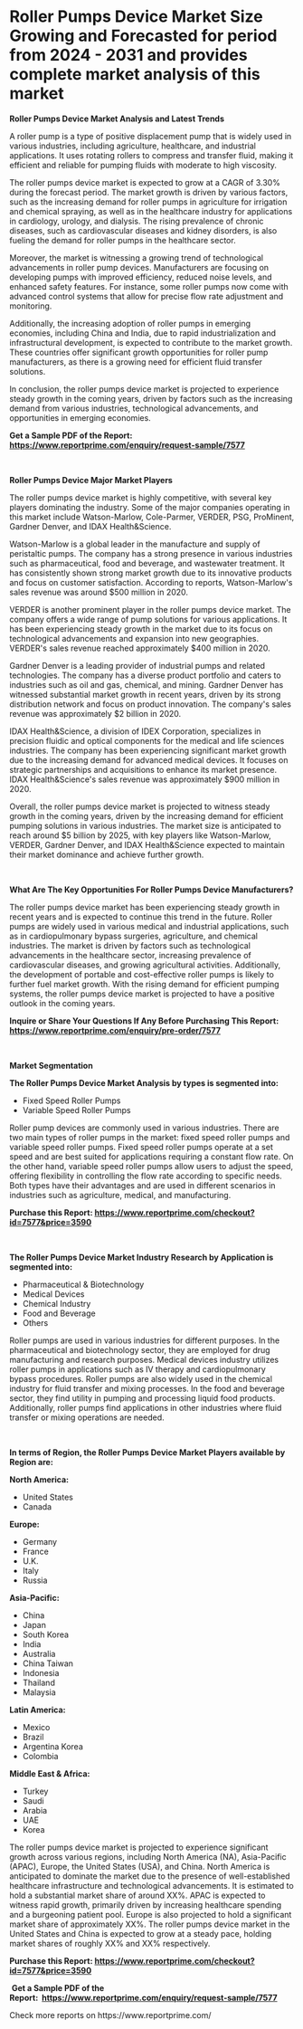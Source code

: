 <p><h1>Roller Pumps Device Market Size Growing and Forecasted for period from 2024 - 2031 and provides complete market analysis of this market</h1></p><p><strong>Roller Pumps Device Market Analysis and Latest Trends</strong></p>
<p><p>A roller pump is a type of positive displacement pump that is widely used in various industries, including agriculture, healthcare, and industrial applications. It uses rotating rollers to compress and transfer fluid, making it efficient and reliable for pumping fluids with moderate to high viscosity.</p><p>The roller pumps device market is expected to grow at a CAGR of 3.30% during the forecast period. The market growth is driven by various factors, such as the increasing demand for roller pumps in agriculture for irrigation and chemical spraying, as well as in the healthcare industry for applications in cardiology, urology, and dialysis. The rising prevalence of chronic diseases, such as cardiovascular diseases and kidney disorders, is also fueling the demand for roller pumps in the healthcare sector.</p><p>Moreover, the market is witnessing a growing trend of technological advancements in roller pump devices. Manufacturers are focusing on developing pumps with improved efficiency, reduced noise levels, and enhanced safety features. For instance, some roller pumps now come with advanced control systems that allow for precise flow rate adjustment and monitoring.</p><p>Additionally, the increasing adoption of roller pumps in emerging economies, including China and India, due to rapid industrialization and infrastructural development, is expected to contribute to the market growth. These countries offer significant growth opportunities for roller pump manufacturers, as there is a growing need for efficient fluid transfer solutions.</p><p>In conclusion, the roller pumps device market is projected to experience steady growth in the coming years, driven by factors such as the increasing demand from various industries, technological advancements, and opportunities in emerging economies.</p></p>
<p><strong>Get a Sample PDF of the Report:&nbsp; <a href="https://www.reportprime.com/enquiry/request-sample/7577">https://www.reportprime.com/enquiry/request-sample/7577</a></strong></p>
<p>&nbsp;</p>
<p><strong>Roller Pumps Device Major Market Players</strong></p>
<p><p>The roller pumps device market is highly competitive, with several key players dominating the industry. Some of the major companies operating in this market include Watson-Marlow, Cole-Parmer, VERDER, PSG, ProMinent, Gardner Denver, and IDAX Health&Science.</p><p>Watson-Marlow is a global leader in the manufacture and supply of peristaltic pumps. The company has a strong presence in various industries such as pharmaceutical, food and beverage, and wastewater treatment. It has consistently shown strong market growth due to its innovative products and focus on customer satisfaction. According to reports, Watson-Marlow's sales revenue was around $500 million in 2020.</p><p>VERDER is another prominent player in the roller pumps device market. The company offers a wide range of pump solutions for various applications. It has been experiencing steady growth in the market due to its focus on technological advancements and expansion into new geographies. VERDER's sales revenue reached approximately $400 million in 2020.</p><p>Gardner Denver is a leading provider of industrial pumps and related technologies. The company has a diverse product portfolio and caters to industries such as oil and gas, chemical, and mining. Gardner Denver has witnessed substantial market growth in recent years, driven by its strong distribution network and focus on product innovation. The company's sales revenue was approximately $2 billion in 2020.</p><p>IDAX Health&Science, a division of IDEX Corporation, specializes in precision fluidic and optical components for the medical and life sciences industries. The company has been experiencing significant market growth due to the increasing demand for advanced medical devices. It focuses on strategic partnerships and acquisitions to enhance its market presence. IDAX Health&Science's sales revenue was approximately $900 million in 2020.</p><p>Overall, the roller pumps device market is projected to witness steady growth in the coming years, driven by the increasing demand for efficient pumping solutions in various industries. The market size is anticipated to reach around $5 billion by 2025, with key players like Watson-Marlow, VERDER, Gardner Denver, and IDAX Health&Science expected to maintain their market dominance and achieve further growth.</p></p>
<p>&nbsp;</p>
<p><strong>What Are The Key Opportunities For Roller Pumps Device Manufacturers?</strong></p>
<p><p>The roller pumps device market has been experiencing steady growth in recent years and is expected to continue this trend in the future. Roller pumps are widely used in various medical and industrial applications, such as in cardiopulmonary bypass surgeries, agriculture, and chemical industries. The market is driven by factors such as technological advancements in the healthcare sector, increasing prevalence of cardiovascular diseases, and growing agricultural activities. Additionally, the development of portable and cost-effective roller pumps is likely to further fuel market growth. With the rising demand for efficient pumping systems, the roller pumps device market is projected to have a positive outlook in the coming years.</p></p>
<p><strong>Inquire or Share Your Questions If Any Before Purchasing This Report: <a href="https://www.reportprime.com/enquiry/pre-order/7577">https://www.reportprime.com/enquiry/pre-order/7577</a></strong></p>
<p>&nbsp;</p>
<p><strong>Market Segmentation</strong></p>
<p><strong>The Roller Pumps Device Market Analysis by types is segmented into:</strong></p>
<p><ul><li>Fixed Speed Roller Pumps</li><li>Variable Speed Roller Pumps</li></ul></p>
<p><p>Roller pump devices are commonly used in various industries. There are two main types of roller pumps in the market: fixed speed roller pumps and variable speed roller pumps. Fixed speed roller pumps operate at a set speed and are best suited for applications requiring a constant flow rate. On the other hand, variable speed roller pumps allow users to adjust the speed, offering flexibility in controlling the flow rate according to specific needs. Both types have their advantages and are used in different scenarios in industries such as agriculture, medical, and manufacturing.</p></p>
<p><strong>Purchase this Report:&nbsp;<a href="https://www.reportprime.com/checkout?id=7577&price=3590">https://www.reportprime.com/checkout?id=7577&price=3590</a></strong></p>
<p>&nbsp;</p>
<p><strong>The Roller Pumps Device Market Industry Research by Application is segmented into:</strong></p>
<p><ul><li>Pharmaceutical & Biotechnology</li><li>Medical Devices</li><li>Chemical Industry</li><li>Food and Beverage</li><li>Others</li></ul></p>
<p><p>Roller pumps are used in various industries for different purposes. In the pharmaceutical and biotechnology sector, they are employed for drug manufacturing and research purposes. Medical devices industry utilizes roller pumps in applications such as IV therapy and cardiopulmonary bypass procedures. Roller pumps are also widely used in the chemical industry for fluid transfer and mixing processes. In the food and beverage sector, they find utility in pumping and processing liquid food products. Additionally, roller pumps find applications in other industries where fluid transfer or mixing operations are needed.</p></p>
<p>&nbsp;</p>
<p><strong>In terms of Region, the Roller Pumps Device Market Players available by Region are:</strong></p>
<p>
    <p> <strong> North America: </strong>
        <ul>
            <li>United States</li>
            <li>Canada</li>
        </ul>
        </p> 
    <p> <strong> Europe: </strong>
        <ul>
            <li>Germany</li>
            <li>France</li>
            <li>U.K.</li>
            <li>Italy</li>
            <li>Russia</li>
        </ul>
        </p> 
    <p> <strong> Asia-Pacific: </strong>
        <ul>
            <li>China</li>
            <li>Japan</li>
            <li>South Korea</li>
            <li>India</li>
            <li>Australia</li>
            <li>China Taiwan</li>
            <li>Indonesia</li>
            <li>Thailand</li>
            <li>Malaysia</li>
        </ul>
        </p> 
    <p> <strong> Latin America: </strong>
        <ul>
            <li>Mexico</li>
            <li>Brazil</li>
            <li>Argentina Korea</li>
            <li>Colombia</li>
        </ul>
        </p> 
    <p> <strong> Middle East & Africa: </strong>
        <ul>
            <li>Turkey</li>
            <li>Saudi</li>
            <li>Arabia</li>
            <li>UAE</li>
            <li>Korea</li>
        </ul>
    </p>
    </p>
<p><p>The roller pumps device market is projected to experience significant growth across various regions, including North America (NA), Asia-Pacific (APAC), Europe, the United States (USA), and China. North America is anticipated to dominate the market due to the presence of well-established healthcare infrastructure and technological advancements. It is estimated to hold a substantial market share of around XX%. APAC is expected to witness rapid growth, primarily driven by increasing healthcare spending and a burgeoning patient pool. Europe is also projected to hold a significant market share of approximately XX%. The roller pumps device market in the United States and China is expected to grow at a steady pace, holding market shares of roughly XX% and XX% respectively.</p></p>
<p><strong>Purchase this Report: <a href="https://www.reportprime.com/checkout?id=7577&price=3590">https://www.reportprime.com/checkout?id=7577&price=3590</a></strong></p>
<p>&nbsp;<strong>Get a Sample PDF of the Report:&nbsp;&nbsp;<a href="https://www.reportprime.com/enquiry/request-sample/7577">https://www.reportprime.com/enquiry/request-sample/7577</a></strong></p>
<p><strong></strong></p>
<p>Check more reports on https://www.reportprime.com/</p>